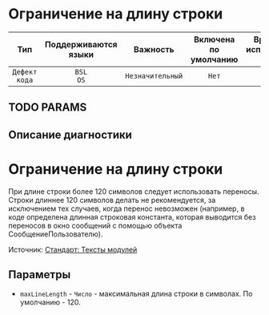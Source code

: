 # Ограничение на длину строки

| Тип | Поддерживаются<br/>языки | Важность | Включена<br/>по умолчанию | Время на<br/>исправление (мин) | Тэги |
| :-: | :-: | :-: | :-: | :-: | :-: |
| `Дефект кода` | `BSL`<br/>`OS` | `Незначительный` | `Нет` | `1` | `standard`<br/>`badpractice` |


## TODO PARAMS

## Описание диагностики

# Ограничение на длину строки

При длине строки более 120 символов следует использовать переносы. Строки длиннее 120 символов делать не рекомендуется, за исключением тех случаев, когда перенос невозможен (например, в коде определена длинная строковая константа, которая выводится без переносов в окно сообщений с помощью объекта СообщениеПользователю).

Источник: [Стандарт: Тексты модулей](https://its.1c.ru/db/v8std#content:456:hdoc)

## Параметры

* `maxLineLength` - `Число` - максимальная длина строки в символах. По умолчанию - 120.
